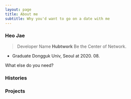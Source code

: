 ```yaml
---
layout: page
title: About me
subtitle: Why you'd want to go on a date with me
---
```


### Heo Jae
> Developer Name **Hubtwork**
> Be the Center of Network. 

- Graduate Dongguk Univ, Seoul at 2020. 08.

What else do you need?

### Histories


### Projects

